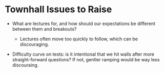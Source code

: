 # Townhall Issues to Raise

- What are lectures for, and how should our expectations be different between them and breakouts?
  - Lectures often move too quickly to follow, which can be discouraging.

- Difficulty curve on tests: is it intentional that we hit walls after more straight-forward questions?  If not, gentler ramping would be way less discouraing.

